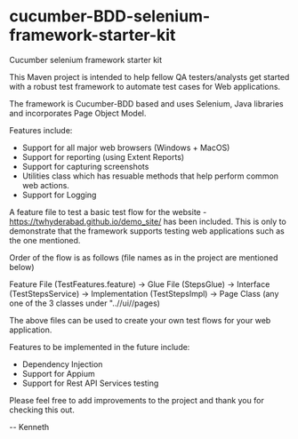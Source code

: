 # cucumber-BDD-selenium-framework-starter-kit
Cucumber selenium framework starter kit

This Maven project is intended to help fellow QA testers/analysts get started with a robust test framework to  automate test cases for Web applications.

The framework is Cucumber-BDD based and uses Selenium, Java libraries and incorporates Page Object Model.

Features include:

 - Support for all major web browsers (Windows + MacOS)
 - Support for reporting (using Extent Reports)
 - Support for capturing screenshots
 - Utilities class which has resuable methods that help perform common web actions.
 - Support for Logging
 
 A feature file to test a basic test flow for the website - https://twhyderabad.github.io/demo_site/ has been included. 
 This is only to demonstrate that the framework supports testing web applications such as the one mentioned.
 
 Order of the flow is as follows (file names as in the project are mentioned below)
 
Feature File (TestFeatures.feature) -> Glue File (StepsGlue) -> Interface  (TestStepsService)  -> Implementation (TestStepsImpl) -> Page Class 
(any one of the 3 classes under "..//ui//pages)

The above files can be used to create your own test flows for your web application.

Features to be implemented in the future include:

- Dependency Injection
- Support for Appium
- Support for Rest API Services testing 
 
 Please feel free to add improvements to the project and thank you for checking this out.
 
 
 --
 Kenneth
 

